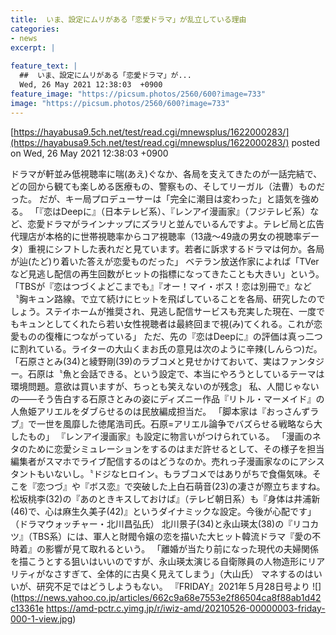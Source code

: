 ```yaml
---
title:  いま、設定にムリがある「恋愛ドラマ」が乱立している理由  
categories:
- news
excerpt: |
  
feature_text: |
  ##  いま、設定にムリがある「恋愛ドラマ」が...
  Wed, 26 May 2021 12:38:03  +0900
feature_image: "https://picsum.photos/2560/600?image=733"
image: "https://picsum.photos/2560/600?image=733"
---
```


[https://hayabusa9.5ch.net/test/read.cgi/mnewsplus/1622000283/](https://hayabusa9.5ch.net/test/read.cgi/mnewsplus/1622000283/)
posted on Wed, 26 May 2021 12:38:03  +0900

<!--more-->

ドラマが軒並み低視聴率に喘(あえ)ぐなか、各局を支えてきたのが一話完結で、どの回から観ても楽しめる医療もの、警察もの、そしてリーガル（法曹）ものだった。 だが、キー局プロデューサーは「完全に潮目は変わった」と語気を強める。 「『恋はDeepに』（日本テレビ系）、『レンアイ漫画家』（フジテレビ系）など、恋愛ドラマがラインナップにズラリと並んでいるんですよ。テレビ局と広告代理店が本格的に世帯視聴率からコア視聴率（13歳〜49歳の男女の視聴率データ）重視にシフトした表れだと見ています。若者に訴求するドラマは何か。各局が辿(たど)り着いた答えが恋愛ものだった」 ベテラン放送作家によれば「TVerなど見逃し配信の再生回数がヒットの指標になってきたことも大きい」という。 「TBSが『恋はつづくよどこまでも』『オー！マイ・ボス！恋は別冊で』など〝胸キュン路線〟で立て続けにヒットを飛ばしていることを各局、研究したのでしょう。ステイホームが推奨され、見逃し配信サービスも充実した現在、一度でもキュンとしてくれたら若い女性視聴者は最終回まで視(み)てくれる。これが恋愛ものの復権につながっている」 ただ、先の『恋はDeepに』の評価は真っ二つに割れている。ライターの大山くまお氏の意見は次のように辛辣(しんらつ)だ。 「石原さとみ(34)と綾野剛(39)のラブコメと見せかけておいて、実はファンタジー。石原は〝魚と会話できる〟という設定で、本当にやろうとしているテーマは環境問題。意欲は買いますが、ちっとも笑えないのが残念」 私、人間じゃないの——そう告白する石原さとみの姿にディズニー作品『リトル・マーメイド』の人魚姫アリエルをダブらせるのは民放編成担当だ。 「脚本家は『おっさんずラブ』で一世を風靡した徳尾浩司氏。石原=アリエル論争でバズらせる戦略なら大したもの」 『レンアイ漫画家』も設定に物言いがつけられている。 「漫画のネタのために恋愛シミュレーションをするのはまだ許せるとして、その様子を担当編集者がスマホでライブ配信するのはどうなのか。売れっ子漫画家なのにアシスタントもいないし。〝ドジなヒロイン〟もラブコメではありがちで食傷気味。そこを『恋つづ』や『ボス恋』で突破した上白石萌音(23)の凄さが際立ちますね。松坂桃李(32)の『あのときキスしておけば』（テレビ朝日系）も『身体は井浦新(46)で、心は麻生久美子(42)』というダイナミックな設定。今後が心配です」（ドラマウォッチャー・北川昌弘氏） 北川景子(34)と永山瑛太(38)の『リコカツ』（TBS系）には、軍人と財閥令嬢の恋を描いた大ヒット韓流ドラマ『愛の不時着』の影響が見て取れるという。 「離婚が当たり前になった現代の夫婦関係を描こうとする狙いはいいのですが、永山瑛太演じる自衛隊員の人物造形にリアリティがなさすぎて、全体的に古臭く見えてしまう」（大山氏） マネするのはいいが、研究不足ではどうしようもない。 『FRIDAY』2021年５月28日号より ![](https://news.yahoo.co.jp/articles/662c9a68e7553e2f86504ca8f88ab1d42c13361e https://amd-pctr.c.yimg.jp/r/iwiz-amd/20210526-00000003-friday-000-1-view.jpg)
